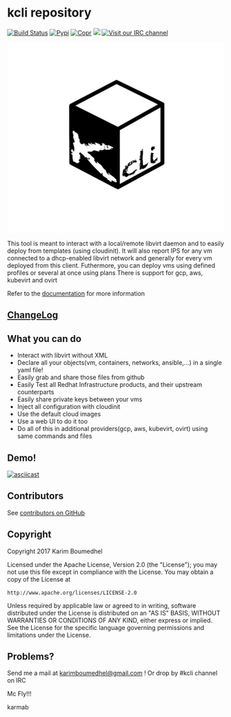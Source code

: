 # kcli repository

[![Build Status](https://travis-ci.org/karmab/kcli.svg?branch=master)](https://travis-ci.org/karmab/kcli)
[![Pypi](http://img.shields.io/pypi/v/kcli.svg)](https://pypi.python.org/pypi/kcli/)
[![Copr](https://copr.fedorainfracloud.org/coprs/karmab/kcli/package/kcli/status_image/last_build.png)](https://copr.fedorainfracloud.org/coprs/karmab/kcli/package/kcli)
[![](https://images.microbadger.com/badges/image/karmab/kcli.svg)](https://microbadger.com/images/karmab/kcli "Get your own image badge on microbadger.com")
[![Visit our IRC channel](https://kiwiirc.com/buttons/irc.freenode.net/kcli.png)](https://kiwiirc.com/client/irc.freenode.net/#kcli)

![Screenshot](kcli.jpg)

This tool is meant to interact with a local/remote libvirt daemon and to easily deploy from templates (using cloudinit).
It will also report IPS for any vm connected to a dhcp-enabled libvirt network and generally for every vm deployed from this client.
Futhermore, you can deploy vms using defined profiles or several at once using plans
There is support for gcp, aws, kubevirt and ovirt 

Refer to the [documentation](https://kcli.readthedocs.io) for more information

## [ChangeLog](https://github.com/karmab/kcli/wiki)

##  What you can do

- Interact with libvirt without XML
- Declare all your objects(vm, containers, networks, ansible,...) in a single yaml file!
- Easily grab and share those files from github
- Easily Test all Redhat Infrastructure products, and their upstream counterparts
- Easily share private keys between your vms
- Inject all configuration with cloudinit
- Use the default cloud images
- Use a web UI to do it too
- Do all of this in additional providers(gcp, aws, kubevirt, ovirt) using same commands and files

## Demo!

[![asciicast](https://asciinema.org/a/153423.png)](https://asciinema.org/a/153423?autoplay=1)

## Contributors

See [contributors on GitHub](https://github.com/karmab/kcli/graphs/contributors)

## Copyright

Copyright 2017 Karim Boumedhel

Licensed under the Apache License, Version 2.0 (the "License");
you may not use this file except in compliance with the License.
You may obtain a copy of the License at

    http://www.apache.org/licenses/LICENSE-2.0

Unless required by applicable law or agreed to in writing, software
distributed under the License is distributed on an "AS IS" BASIS,
WITHOUT WARRANTIES OR CONDITIONS OF ANY KIND, either express or implied.
See the License for the specific language governing permissions and
limitations under the License.

## Problems?

Send me a mail at [karimboumedhel@gmail.com](mailto:karimboumedhel@gmail.com) !
Or drop by #kcli channel on IRC

Mc Fly!!!

karmab
